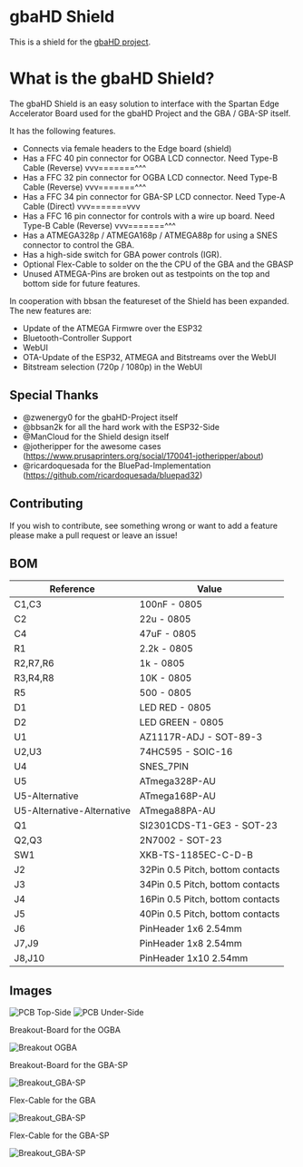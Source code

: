 # gbaHD Shield
This is a shield for the [gbaHD project](https://github.com/zwenergy/gbaHD).  

# What is the gbaHD Shield?
The gbaHD Shield is an easy solution to interface with the Spartan Edge Accelerator Board used for the gbaHD Project and the GBA / GBA-SP itself.

It has the following features.
- Connects via female headers to the Edge board (shield)
- Has a FFC 40 pin connector for OGBA LCD connector. Need Type-B Cable (Reverse) vvv=======^^^
- Has a FFC 32 pin connector for OGBA LCD connector. Need Type-B Cable (Reverse) vvv=======^^^
- Has a FFC 34 pin connector for GBA-SP LCD connector. Need Type-A Cable (Direct) vvv=======vvv
- Has a FFC 16 pin connector for controls with a wire up board. Need Type-B Cable (Reverse) vvv=======^^^
- Has a ATMEGA328p / ATMEGA168p / ATMEGA88p for using a SNES connector to control the GBA.
- Has a high-side switch for GBA power controls (IGR).
- Optional Flex-Cable to solder on the the CPU of the GBA and the GBASP
- Unused ATMEGA-Pins are broken out as testpoints on the top and bottom side for future features.


In cooperation with bbsan the featureset of the Shield has been expanded.
The new features are:
- Update of the ATMEGA Firmwre over the ESP32
- Bluetooth-Controller Support
- WebUI
- OTA-Update of the ESP32, ATMEGA and Bitstreams over the WebUI
- Bitstream selection (720p / 1080p) in the WebUI

## Special Thanks
- @zwenergy0 for the gbaHD-Project itself
- @bbsan2k for all the hard work with the ESP32-Side
- @ManCloud for the Shield design itself
- @jotheripper for the awesome cases (https://www.prusaprinters.org/social/170041-jotheripper/about)
- @ricardoquesada for the BluePad-Implementation (https://github.com/ricardoquesada/bluepad32)


## Contributing
If you wish to contribute, see something wrong or want to add a feature please make a pull request or leave an issue!

## BOM
|Reference	|Value    |
|---------	|--------						|
|C1,C3	|100nF - 0805|
|C2	|22u - 0805|
|C4	|47uF - 0805|
|R1	|2.2k - 0805|
|R2,R7,R6	|1k - 0805|
|R3,R4,R8	|10K - 0805|
|R5	|500 - 0805|
|D1	|LED RED - 0805|
|D2	|LED GREEN - 0805|
|U1	|AZ1117R-ADJ - SOT-89-3|
|U2,U3	|74HC595 - SOIC-16|
|U4	|SNES_7PIN|
|U5	|ATmega328P-AU|
|U5-Alternative	|ATmega168P-AU|
|U5-Alternative-Alternative	|ATmega88PA-AU|
|Q1	|SI2301CDS-T1-GE3 - SOT-23|
|Q2,Q3	|2N7002 - SOT-23|
|SW1	|XKB-TS-1185EC-C-D-B|
|J2			|32Pin 0.5 Pitch, bottom contacts|
|J3			|34Pin 0.5 Pitch, bottom contacts|
|J4			|16Pin 0.5 Pitch, bottom contacts|
|J5			|40Pin 0.5 Pitch, bottom contacts|
|J6	|PinHeader 1x6 2.54mm|
|J7,J9	|PinHeader 1x8 2.54mm|
|J8,J10	|PinHeader 1x10 2.54mm|



## Images
![PCB Top-Side](./static/shield_topside.png "PCB")
![PCB Under-Side](./static/shield_underside.png "PCB")

Breakout-Board for the OGBA

![Breakout OGBA](./static/breakout.png "Breakout PCB")

Breakout-Board for the GBA-SP

![Breakout_GBA-SP](./static/breakout_SP.png "Breakout PCB for GBA SP")

Flex-Cable for the GBA

![Breakout_GBA-SP](./static/gba_cpu_flex.jpg "Flex for the GBA CPU")

Flex-Cable for the GBA-SP

![Breakout_GBA-SP](./static/gbasp_cpu_flex.jpg "Flex for the GBA CPU")
